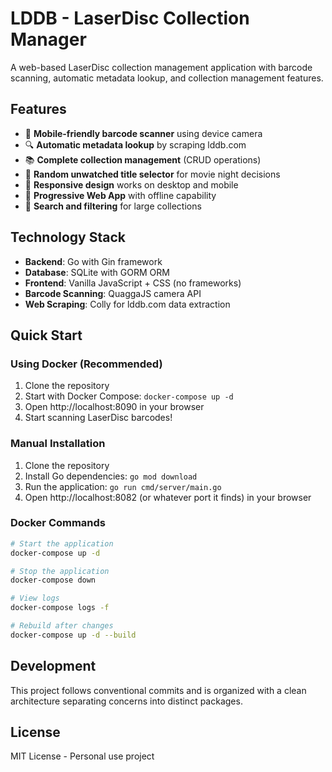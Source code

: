 # LDDB - LaserDisc Collection Manager

A web-based LaserDisc collection management application with barcode scanning, automatic metadata lookup, and collection management features.

## Features

- 📱 **Mobile-friendly barcode scanner** using device camera
- 🔍 **Automatic metadata lookup** by scraping lddb.com
- 📚 **Complete collection management** (CRUD operations)
- 🎲 **Random unwatched title selector** for movie night decisions
- 📱 **Responsive design** works on desktop and mobile
- 🔄 **Progressive Web App** with offline capability
- 🔎 **Search and filtering** for large collections

## Technology Stack

- **Backend**: Go with Gin framework
- **Database**: SQLite with GORM ORM
- **Frontend**: Vanilla JavaScript + CSS (no frameworks)
- **Barcode Scanning**: QuaggaJS camera API
- **Web Scraping**: Colly for lddb.com data extraction

## Quick Start

### Using Docker (Recommended)

1. Clone the repository
2. Start with Docker Compose: `docker-compose up -d`
3. Open http://localhost:8090 in your browser
4. Start scanning LaserDisc barcodes!

### Manual Installation

1. Clone the repository
2. Install Go dependencies: `go mod download`  
3. Run the application: `go run cmd/server/main.go`
4. Open http://localhost:8082 (or whatever port it finds) in your browser

### Docker Commands

```bash
# Start the application
docker-compose up -d

# Stop the application  
docker-compose down

# View logs
docker-compose logs -f

# Rebuild after changes
docker-compose up -d --build
```

## Development

This project follows conventional commits and is organized with a clean architecture separating concerns into distinct packages.

## License

MIT License - Personal use project